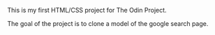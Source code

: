This is my first HTML/CSS project for The Odin Project. 

The goal of the project is to clone a model of the google search page.